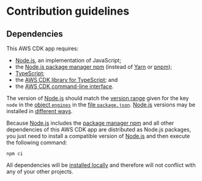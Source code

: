 # Contribution guidelines

## Dependencies

This AWS CDK app requires:

- [Node.js][], an implementation of JavaScript;
- the [Node.js package manager npm][npm CLI] (instead of [Yarn][] or [pnpm][]);
- [TypeScript][];
- the [AWS CDK library for TypeScript][]; and
- the [AWS CDK command-line interface][AWS CDK CLI].

The version of [Node.js][] should match the [version range][npm version ranges] given for the key `node` in the [object `engines`][package.json engines] in the [file `package.json`](./package.json).
[Node.js][] versions may be installed in [different ways][Node.js installation].

Because [Node.js][] includes the [package manager npm][npm CLI] and all other dependencies of this AWS CDK app are distributed as Node.js packages,
you just need to install a compatible version of [Node.js][] and then execute the following command:

```
npm ci
```

All dependencies will be [installed locally][npm install local] and therefore will not conflict with any of your other projects.


[AWS CDK CLI]: https://docs.aws.amazon.com/cdk/v2/guide/cli
[AWS CDK library for TypeScript]: https://docs.aws.amazon.com/cdk/api/v2/docs/aws-cdk-lib-readme
[Node.js installation]: https://docs.npmjs.com/downloading-and-installing-node-js-and-npm
[Node.js]: https://www.nodejs.org/
[npm CLI]: https://docs.npmjs.com/cli/v9/commands/npm
[npm install local]: https://docs.npmjs.com/downloading-and-installing-packages-locally
[npm version ranges]: https://github.com/npm/node-semver#ranges
[package.json engines]: https://docs.npmjs.com/cli/v9/configuring-npm/package-json#engines
[pnpm]: https://pnpm.io/
[TypeScript]: https://www.typescriptlang.org/
[Yarn]: https://yarnpkg.com/
